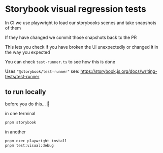 # Storybook visual regression tests

In CI we use playwright to load our storybooks scenes and take snapshots of them

If they have changed we commit those snapshots back to the PR

This lets you check if you have broken the UI unexpectedly or changed it in the way you expected

You can check `test-runner.ts` to see how this is done

Uses `"@storybook/test-runner"` see: https://storybook.js.org/docs/writing-tests/test-runner

## to run locally

before you do this... 🤷

in one terminal 
```bash
pnpm storybook
```

in another

```bash
pnpm exec playwright install
pnpm test:visual:debug
```